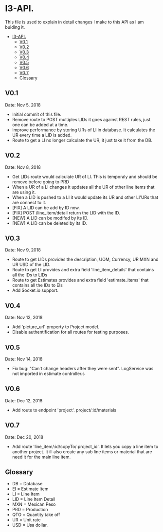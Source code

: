 # I3-API.
This file is used to explain in detail changes I make to this API as I am buiding it.

<!-- TOC -->

- [I3-API.](#i3-api)
  - [V0.1](#v01)
  - [V0.2](#v02)
  - [V0.3](#v03)
  - [V0.4](#v04)
  - [V0.5](#v05)
  - [V0.6](#v06)
  - [V0.7](#v07)
  - [Glossary](#glossary)

<!-- /TOC -->

## V0.1
Date: Nov 5, 2018

* Initial commit of this file.
* Remove route to POST multiples LIDs it goes against REST rules, just one can be added at a time.
* Improve performance by storing URs of LI in database. It calculates the UR every time a LID is added.
* Route to get a LI no longer calculate the UR, it just take it from the DB.

## V0.2
Date: Nov 8, 2018

* Get LIDs route would calculate UR of LI. This is temporaly and should be remove before going to PRD
* When a UR of a LI changes it updates all the UR of other line items that are using it.
* When a LID is pushed to a LI it would update its UR and other LI'URs that are connect to it.
* [FIX] A LID can be add by ID now.
* [FIX] POST /line_item/detail return the LID with the ID.
* [NEW] A LID can be modifed by its ID.
* [NEW] A LID can be deleted by its ID.

## V0.3
Date: Nov 9, 2018

* Route to get LIDs provides the description, UOM, Currency, UR MXN and UR USD of the LID.
* Route to get LI provides and extra field 'line_item_details' that contains all the IDs to LIDs
* Route to get Estimates provides and extra field 'estimate_items' that contains all the IDs to EIs
* Add Socket.io support.

## V0.4
Date: Nov 12, 2018

* Add 'picture_url' property to Project model.
* Disable authentification for all routes for testing purposes.

## V0.5
Date: Nov 14, 2018
* Fix bug: "Can't change headers after they were sent". LogService was not imported in estimate controller.s

## V0.6
Date: Dec 12, 2018
* Add route to endpoint 'project'. project/:id/materials

## V0.7
Date: Dec 20, 2018
* Add route 'line_item/:id/copyTo/:project_id'. It lets you copy a line item to another project. It ill also create any sub line items or material that are need it for the main line item. 

## Glossary

* DB = Database
* EI = Estimate Item
* LI = Line Item
* LID = Line Item Detail
* MXN = Mexican Peso
* PRD = Production
* QTO = Quantity take off
* UR = Unit rate
* USD = Usa dollar.

